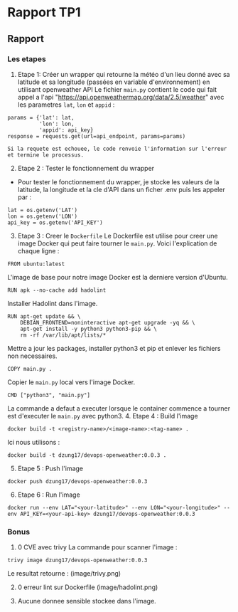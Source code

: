 # Rapport TP1

## Rapport

### Les etapes

1. Etape 1: Créer un wrapper qui retourne la météo d'un lieu donné avec sa latitude et sa longitude (passées en variable d'environnement) en utilisant openweather API
Le fichier `main.py` contient le code qui fait appel a l'api "https://api.openweathermap.org/data/2.5/weather" avec les parametres `lat`, `lon` et `appid` :
```
params = {'lat': lat,
          'lon': lon,
          'appid': api_key}
response = requests.get(url=api_endpoint, params=params)

Si la requete est echouee, le code renvoie l'information sur l'erreur et termine le processus.
```
2. Etape 2 : Tester le fonctionnement du wrapper 
- Pour tester le fonctionnement du wrapper, je stocke les valeurs de la latitude, la longitude et la cle d'API dans un ficher .env puis les appeler par :
```
lat = os.getenv('LAT')
lon = os.getenv('LON')
api_key = os.getenv('API_KEY')
```
3. Etape 3 : Creer le `Dockerfile`
Le Dockerfile est utilise pour creer une image Docker qui peut faire tourner le `main.py`. Voici l'explication de chaque ligne :

```
FROM ubuntu:latest
```
L'image de base pour notre image Docker est la derniere version d'Ubuntu.

```
RUN apk --no-cache add hadolint
```
Installer Hadolint dans l'image.

```
RUN apt-get update && \
    DEBIAN_FRONTEND=noninteractive apt-get upgrade -yq && \
    apt-get install -y python3 python3-pip && \
    rm -rf /var/lib/apt/lists/*
```
Mettre a jour les packages, installer python3 et pip et enlever les fichiers non necessaires.

```
COPY main.py .
```
Copier le `main.py` local vers l'image Docker.

```
CMD ["python3", "main.py"]
```
La commande a defaut a executer lorsque le container commence a tourner est d'executer le `main.py` avec python3.
4. Etape 4 : Build l'image
```
docker build -t <registry-name>/<image-name>:<tag-name> .
```
Ici nous utilisons :
```
docker build -t dzung17/devops-openweather:0.0.3 .
```
5. Etape 5 : Push l'image
```
docker push dzung17/devops-openweather:0.0.3
```
6. Etape 6 : Run l'image
```
docker run --env LAT="<your-latitude>" --env LON="<your-longitude>" --env API_KEY=<your-api-key> dzung17/devops-openweather:0.0.3
```

### Bonus

1. 0 CVE avec trivy
La commande pour scanner l'image :
```
trivy image dzung17/devops-openweather:0.0.3

```
Le resultat retourne :
(image/trivy.png)

2. 0 erreur lint sur Dockerfile
(image/hadolint.png)

3. Aucune donnee sensible stockee dans l'image.